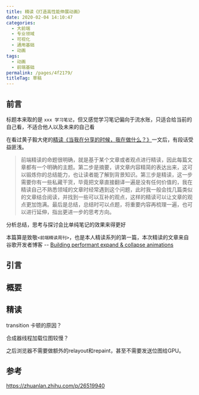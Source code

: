 ```yaml
---
title: 精读《打造高性能伸展动画》
date: 2020-02-04 14:10:47
categories: 
  - 大前端
  - 专业领域
  - 可视化
  - 通用基础
  - 动画
tags: 
  - 动画
  - 前端基础
permalink: /pages/4f2179/
titleTag: 草稿
---
```


## 前言

<!-- more -->

标题本来取的是 `xxx 学习笔记`，但又感觉学习笔记偏向于流水账，只适合给当前的自己看，不适合他人以及未来的自己看

在看过黄子毅大佬的[精读《当我在分享的时候，我在做什么？》](https://juejin.im/post/5e1bc5c9e51d45022f7ab31f)一文后，有段话受益匪浅。
> 前端精读的命题很明确，就是基于某个文章或者观点进行精读，因此每篇文章都有一个明确的主题。第二步是摘要，讲文章内容精简的表达出来，这可以锻炼你的总结能力，也让读者能了解到背景知识。第三步是精读，这一步需要你有一些私藏干货，毕竟把文章直接翻译一遍是没有任何价值的，我在精读自己不熟悉领域的文章时经常遇到这个问题，此时我一般会找几篇类似的文章结合阅读，并找到一些可以互补的观点，这样的精读可以让文章的观点更加饱满。最后是总结，总结时可以点题，将重要内容再梳理一遍，也可以进行延伸，指出更进一步的思考方向。

分析总结，思考与探讨会比单纯笔记的效果来得更好

本篇算是致敬`<前端精读周刊>`，也是本人精读系列的第一篇，本次精读的文章来自谷歌开发者博客 -- [Building performant expand & collapse animations](https://developers.google.com/web/updates/2017/03/performant-expand-and-collapse)

## 引言



## 概要

## 精读

transition 卡顿的原因？

合成器线程加载位图较慢？

之后浏览器不需要做额外的relayout和repaint，甚至不需要发送位图给GPU。

## 参考

https://zhuanlan.zhihu.com/p/26519940